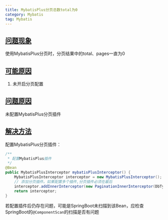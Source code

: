 ```yaml
---
title: MybatisPlus分页总数total为0
category: Mybatis
tag: Mybatis
---
```



## [问题现象](#问题现象)

使用MybatisPlus分页时，分页结果中的total、pages一直为0

## [可能原因](#可能原因)

1.  未开启分页配置

## [问题原因](#问题原因)

未配置MybatisPlus分页插件

## [解决方法](#解决方法)

配置MybatisPlus分页插件：

```java
/**
 * 配置MybatisPlus插件
 */
@Bean
public MybatisPlusInterceptor mybatisPlusInterceptor() {
    MybatisPlusInterceptor interceptor = new MybatisPlusInterceptor();
    // 添加分页插件。如果配置多个插件,分页插件必须在最后
    interceptor.addInnerInterceptor(new PaginationInnerInterceptor(DbType.MYSQL));
    return interceptor;
}
```

若配置插件后仍存在问题，可能是SpringBoot未扫描到该Bean，应检查SpringBoot的`@ComponentScan`的扫描是否有问题


